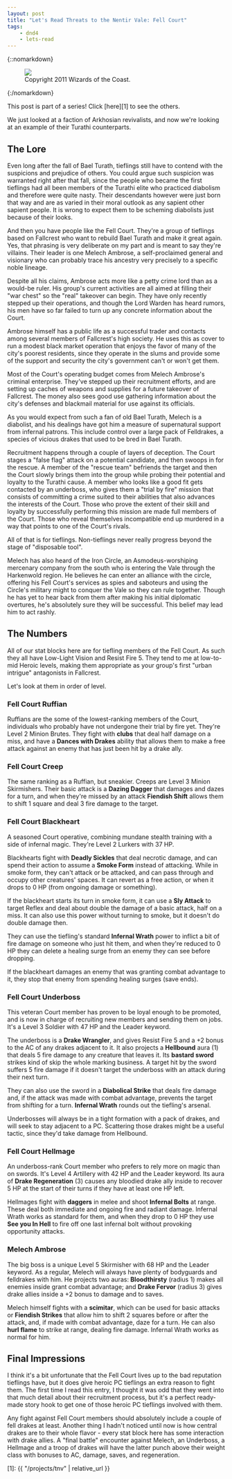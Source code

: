 ```yaml
---
layout: post
title: "Let's Read Threats to the Nentir Vale: Fell Court"
tags:
    - dnd4
    - lets-read
---
```


{::nomarkdown}
<figure class="center">
  <img src="{{ "/assets/wir-tnv-fell-court.png" | absolute_url }}"/>
  <figcaption>
    Copyright 2011 Wizards of the Coast.
  </figcaption>
</figure>
{:/nomarkdown}

This post is part of a series! Click [here][1] to see the others.

We just looked at a faction of Arkhosian revivalists, and now we're looking at
an example of their Turathi counterparts.

## The Lore

Even long after the fall of Bael Turath, tieflings still have to contend with
the suspicions and prejudice of others. You could argue such suspicion was
warranted right after that fall, since the people who became the first tieflings
had all been members of the Turathi elite who practiced diabolism and therefore
were quite nasty. Their descendants however were just born that way and are as
varied in their moral outlook as any sapient other sapient people. It is wrong
to expect them to be scheming diabolists just because of their looks.

And then you have people like the Fell Court. They're a group of tieflings based
on Fallcrest who want to rebuild Bael Turath and make it great again. Yes, that
phrasing is very deliberate on my part and is meant to say they're
villains. Their leader is one Melech Ambrose, a self-proclaimed general and
visionary who can probably trace his ancestry very precisely to a specific noble
lineage.

Despite all his claims, Ambrose acts more like a petty crime lord than as a
would-be ruler. His group's current activities are all aimed at filling their
"war chest" so the "real" takeover can begin. They have only recently stepped up
their operations, and though the Lord Warden has heard rumors, his men have so
far failed to turn up any concrete information about the Court.

Ambrose himself has a public life as a successful trader and contacts among
several members of Fallcrest's high society. He uses this as cover to run a
modest black market operation that enjoys the favor of many of the city's
poorest residents, since they operate in the slums and provide some of the
support and security the city's government can't or won't get them.

Most of the Court's operating budget comes from Melech Ambrose's criminal
enterprise. They've stepped up their recruitment efforts, and are setting up
caches of weapons and supplies for a future takeover of Fallcrest. The money
also sees good use gathering information about the city's defenses and blackmail
material for use against its officials.

As you would expect from such a fan of old Bael Turath, Melech is a diabolist,
and his dealings have got him a measure of supernatural support from infernal
patrons. This include control over a large pack of Felldrakes, a species of
vicious drakes that used to be bred in Bael Turath.

Recruitment happens through a couple of layers of deception. The Court stages a
"false flag" attack on a potential candidate, and then swoops in for the
rescue. A member of the "rescue team" befriends the target and then the Court
slowly brings them into the group while probing their potential and loyalty to
the Turathi cause. A member who looks like a good fit gets contacted by an
underboss, who gives them a "trial by fire" mission that consists of committing
a crime suited to their abilities that also advances the interests of the
Court. Those who prove the extent of their skill and loyalty by successfully
performing this mission are made full members of the Court. Those who reveal
themselves incompatible end up murdered in a way that points to one of the
Court's rivals.

All of that is for tieflings. Non-tieflings never really progress beyond the
stage of "disposable tool".

Melech has also heard of the Iron Circle, an Asmodeus-worshiping mercenary
company from the south who is entering the Vale through the Harkenwold
region. He believes he can enter an alliance with the circle, offering his Fell
Court's services as spies and saboteurs and using the Circle's military might to
conquer the Vale so they can rule together. Though he has yet to hear back from
them after making his initial diplomatic overtures, he's absolutely sure they
will be successful. This belief may lead him to act rashly.

## The Numbers

All of our stat blocks here are for tiefling members of the Fell Court. As such
they all have Low-Light Vision and Resist Fire 5. They tend to me at low-to-mid
Heroic levels, making them appropriate as your group's first "urban intrigue"
antagonists in Fallcrest.

Let's look at them in order of level.

### Fell Court Ruffian

Ruffians are the some of the lowest-ranking members of the Court, individuals
who probably have not undergone their trial by fire yet. They're Level 2 Minion
Brutes. They fight with **clubs** that deal half damage on a miss, and have a
**Dances with Drakes** ability that allows them to make a free attack against an
enemy that has just been hit by a drake ally.

### Fell Court Creep

The same ranking as a Ruffian, but sneakier. Creeps are Level 3 Minion
Skirmishers. Their basic attack is a **Dazing Dagger** that damages and dazes
for a turn, and when they're missed by an attack **Fiendish Shift** allows them
to shift 1 square and deal 3 fire damage to the target.

### Fell Court Blackheart

A seasoned Court operative, combining mundane stealth training with a side of
infernal magic. They're Level 2 Lurkers with 37 HP.

Blackhearts fight with **Deadly Sickles** that deal necrotic damage, and can
spend their action to assume a **Smoke Form** instead of attacking. While in
smoke form, they can't attack or be attacked, and can pass through and occupy
other creatures' spaces. It can revert as a free action, or when it drops to 0
HP (from ongoing damage or something).

If the blackheart starts its turn in smoke form, it can use a **Sly Attack** to
target Reflex and deal about double the damage of a basic attack, half on a
miss. It can also use this power without turning to smoke, but it doesn't do
double damage then.

They can use the tiefling's standard **Infernal Wrath** power to inflict a bit
of fire damage on someone who just hit them, and when they're reduced to 0 HP
they can delete a healing surge from an enemy they can see before dropping.

If the blackheart damages an enemy that was granting combat advantage to it,
they stop that enemy from spending healing surges (save ends).

### Fell Court Underboss

This veteran Court member has proven to be loyal enough to be promoted, and is
now in charge of recruiting new members and sending them on jobs. It's a Level 3
Soldier with 47 HP and the Leader keyword.

The underboss is a **Drake Wrangler**, and gives Resist Fire 5 and a +2 bonus to
the AC of any drakes adjacent to it. It also projects a **Hellbound** aura (1)
that deals 5 fire damage to any creature that leaves it. Its **bastard sword**
strikes kind of skip the whole marking business. A target hit by the sword
suffers 5 fire damage if it doesn't target the underboss with an attack during
their next turn.

They can also use the sword in a **Diabolical Strike** that deals fire damage
and, if the attack was made with combat advantage, prevents the target from
shifting for a turn. **Infernal Wrath** rounds out the tiefling's arsenal.

Underbosses will always be in a tight formation with a pack of drakes, and will
seek to stay adjacent to a PC. Scattering those drakes might be a useful tactic,
since they'd take damage from Hellbound.

### Fell Court Hellmage

An underboss-rank Court member who prefers to rely more on magic than on
swords. It's Level 4 Artillery with 42 HP and the Leader keyword. Its aura of
**Drake Regeneration** (3) causes any bloodied drake ally inside to recover 5 HP
at the start of their turns if they have at least one HP left.

Hellmages fight with **daggers** in melee and shoot **Infernal Bolts** at
range. These deal both immediate and ongoing fire and radiant damage. Infernal
Wrath works as standard for them, and when they drop to 0 HP they use **See you
In Hell** to fire off one last infernal bolt without provoking opportunity
attacks.

### Melech Ambrose

The big boss is a unique Level 5 Skirmisher with 68 HP and the Leader
keyword. As a regular, Melech will always have plenty of bodyguards and
felldrakes with him. He projects two auras: **Bloodthirsty** (radius 1) makes
all enemies inside grant combat advantage; and **Drake Fervor** (radius 3) gives
drake allies inside a +2 bonus to damage and to saves.

Melech himself fights with a **scimitar**, which can be used for basic attacks
or **Fiendish Strikes** that allow him to shift 2 squares before or after the
attack, and, if made with combat advantage, daze for a turn. He can also **hurl
flame** to strike at range, dealing fire damage. Infernal Wrath works as normal
for him.

## Final Impressions

I think it's a bit unfortunate that the Fell Court lives up to the bad
reputation tieflings have, but it does give heroic PC tieflings an extra reason
to fight them. The first time I read this entry, I thought it was odd that they
went into that much detail about their recruitment process, but it's a perfect
ready-made story hook to get one of those heroic PC tieflings involved with
them.

Any fight against Fell Court members should absolutely include a couple of fell
drakes at least. Another thing I hadn't noticed until now is how central drakes
are to their whole flavor - every stat block here has some interaction with
drake allies. A "final battle" encounter against Melech, an Underboss, a
Hellmage and a troop of drakes will have the latter punch above their weight
class with bonuses to AC, damage, saves, and regeneration.

[1]: {{ "/projects/tnv" | relative_url }}
